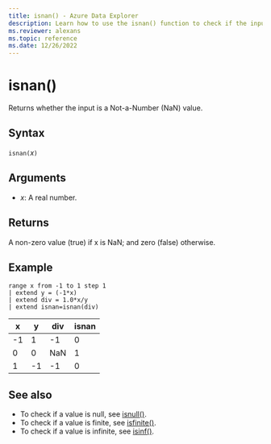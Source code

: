 ```yaml
---
title: isnan() - Azure Data Explorer
description: Learn how to use the isnan() function to check if the input is a not-a-number (NaN) value.
ms.reviewer: alexans
ms.topic: reference
ms.date: 12/26/2022
---
```

# isnan()

Returns whether the input is a Not-a-Number (NaN) value.  

## Syntax

`isnan(`*x*`)`

## Arguments

* *x*: A real number.

## Returns

A non-zero value (true) if x is NaN; and zero (false) otherwise.

## Example

```kusto
range x from -1 to 1 step 1
| extend y = (-1*x) 
| extend div = 1.0*x/y
| extend isnan=isnan(div)
```

|x|y|div|isnan|
|---|---|---|---|
|-1|1|-1|0|
|0|0|NaN|1|
|1|-1|-1|0|

## See also

* To check if a value is null, see [isnull()](isnullfunction.md).
* To check if a value is finite, see [isfinite()](isfinitefunction.md).
* To check if a value is infinite, see [isinf()](isinffunction.md).
